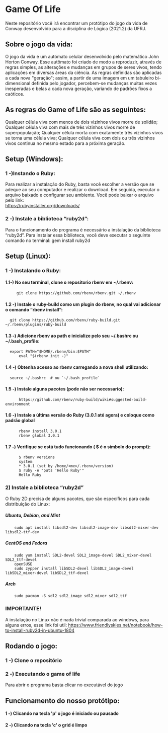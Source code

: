 # Game Of Life
Neste repositório você irá encontrar um protótipo do jogo da vida de Conway desenvolvido para a disciplina de Lógica (2021.2) da UFRJ.

## Sobre o jogo da vida:
O jogo da vida é um autómato celular desenvolvido pelo matemático John Horton Conway. Esse autômato foi criado de modo a reproduzir, através de regras simples, as alterações e mudanças em grupos de seres vivos, tendo aplicações em diversas áreas da ciência. As regras definidas são aplicadas a cada nova "geração"; assim, a partir de uma imagem em um tabuleiro bi-dimensional definida pelo jogador, percebem-se mudanças muitas vezes inesperadas e belas a cada nova geração, variando de padrões fixos a caóticos.

## As regras do Game of Life são as seguintes:
Qualquer célula viva com menos de dois vizinhos vivos morre de solidão;
Qualquer célula viva com mais de três vizinhos vivos morre de superpopulação;
Qualquer célula morta com exatamente três vizinhos vivos se torna uma célula viva;
Qualquer célula viva com dois ou três vizinhos vivos continua no mesmo estado para a próxima geração.
 

## Setup (Windows):
### 1 -)Instando o Ruby:
Para realizar a instalação do Ruby, basta você escolher a versão que se adeque ao seu computador e realizar o download. Em seguida, executar o arquivo baixado e configurar seu ambiente. Você pode baixar o arquivo pelo link:  
https://rubyinstaller.org/downloads/
 
### 2 -) Instale a biblioteca “ruby2d”:
Para o funcionamento do programa é necessário a instalação da biblioteca “ruby2d”. Para instalar essa biblioteca, você deve executar o seguinte comando no terminal:
gem install ruby2d

## Setup (Linux):
### 1 -) Instalando o Ruby:
#### 1.1-) No seu terminal, clone o repositorio rbenv em ~/.rbenv:
        
         git clone https://github.com/rbenv/rbenv.git ~/.rbenv
        

#### 1.2 -) Instale o ruby-build como um plugin do rbenv, no qual vai adicionar o comando “rbenv install”:
        
	  git clone https://github.com/rbenv/ruby-build.git ~/.rbenv/plugins/ruby-build
        
	
#### 1.3 -) Adicione rbenv ao path e inicialize pelo seu ~/.bashrc ou  ~/.bash_profile:
       
	  export PATH="$HOME/.rbenv/bin:$PATH"
          eval "$(rbenv init -)"
         
#### 1.4 -) Obtenha acesso ao rbenv carregando a nova shell utilizando:
         
	  source ~/.bashrc  # ou `~/.bash_profile`
        
#### 1.5 -) Instale alguns pacotes (pode não ser necessario):
          
          https://github.com/rbenv/ruby-build/wiki#suggested-build-environment
          
#### 1.6 -) Instale a última versão do Ruby (3.0.1 até agora) e coloque como padrão global
         
          rbenv install 3.0.1
          rbenv global 3.0.1
        
#### 1.7 -) Verifique se está tudo funcionando ( $ é o símbolo do prompt):
         
          $ rbenv versions
          system
          * 3.0.1 (set by /home/<me>/.rbenv/version)
          $ ruby -e "puts 'Hello Ruby'"
          Hello Ruby
        
### 2) Instale a biblioteca “ruby2d”
O Ruby 2D precisa de alguns pacotes, que são específicos para cada distribuição do Linux:
##### Ubuntu, Debian, and Mint
        
        sudo apt install libsdl2-dev libsdl2-image-dev libsdl2-mixer-dev libsdl2-ttf-dev
       
##### CentOS and Fedora
        
        sudo yum install SDL2-devel SDL2_image-devel SDL2_mixer-devel SDL2_ttf-devel
        openSUSE
        sudo zypper install libSDL2-devel libSDL2_image-devel libSDL2_mixer-devel libSDL2_ttf-devel
         
##### Arch
    
        sudo pacman -S sdl2 sdl2_image sdl2_mixer sdl2_ttf
       
 
### IMPORTANTE!
A instalação no Linux não é nada trivial comparada ao windows, para alguns erros, esse link foi util:
https://www.friendlyskies.net/notebook/how-to-install-ruby2d-in-ubuntu-1804


## Rodando o jogo: 
### 1 -) Clone o repositório

### 2 -) Executando o game of life
Para abrir o programa basta clicar no executável do jogo

## Funcionamento do nosso protótipo:
#### 1 -) Clicando na tecla 'p' o jogo é iniciado ou pausado
#### 2 -) Clicando na tecla 'c' o grid é limpo

